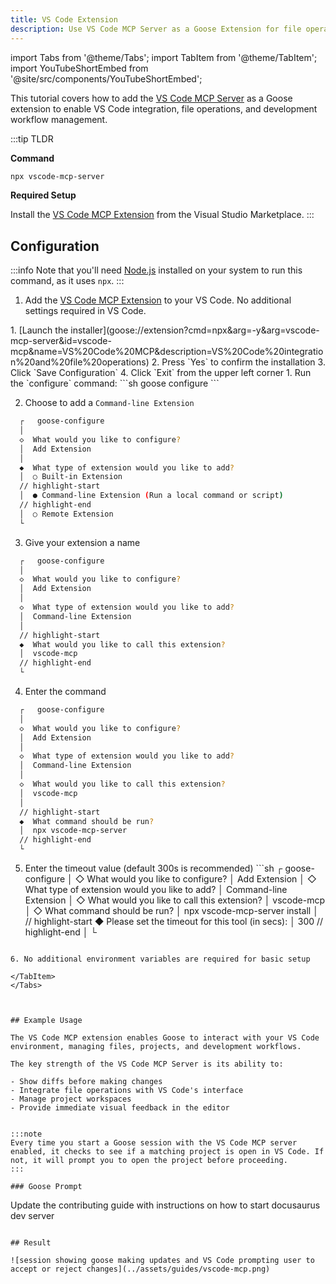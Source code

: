 ```yaml
---
title: VS Code Extension
description: Use VS Code MCP Server as a Goose Extension for file operations and VS Code integration
---
```


import Tabs from '@theme/Tabs';
import TabItem from '@theme/TabItem';
import YouTubeShortEmbed from '@site/src/components/YouTubeShortEmbed';

<YouTubeShortEmbed videoUrl="https://www.youtube.com/embed/gddEgvCLrgU" />


This tutorial covers how to add the [VS Code MCP Server](https://github.com/block/vscode-mcp) as a Goose extension to enable VS Code integration, file operations, and development workflow management.

:::tip TLDR

**Command**
```sh
npx vscode-mcp-server
```

**Required Setup**

Install the [VS Code MCP Extension](https://marketplace.visualstudio.com/items?itemName=block.vscode-mcp-extension) from the Visual Studio Marketplace.
:::

## Configuration

:::info
Note that you'll need [Node.js](https://nodejs.org/) installed on your system to run this command, as it uses `npx`.
:::

1. Add the [VS Code MCP Extension](https://marketplace.visualstudio.com/items?itemName=block.vscode-mcp-extension) to your VS Code. No additional settings required in VS Code.

<Tabs groupId="interface">
  <TabItem value="ui" label="Goose Desktop" default>
  1. [Launch the installer](goose://extension?cmd=npx&arg=-y&arg=vscode-mcp-server&id=vscode-mcp&name=VS%20Code%20MCP&description=VS%20Code%20integration%20and%20file%20operations)
  2. Press `Yes` to confirm the installation
  3. Click `Save Configuration`
  4. Click `Exit` from the upper left corner
  </TabItem>
  <TabItem value="cli" label="Goose CLI">
  1. Run the `configure` command:
  ```sh
  goose configure
  ```

  2. Choose to add a `Command-line Extension`
  ```sh
    ┌   goose-configure 
    │
    ◇  What would you like to configure?
    │  Add Extension 
    │
    ◆  What type of extension would you like to add?
    │  ○ Built-in Extension 
    // highlight-start    
    │  ● Command-line Extension (Run a local command or script)
    // highlight-end    
    │  ○ Remote Extension 
    └ 
  ```

  3. Give your extension a name
  ```sh
    ┌   goose-configure 
    │
    ◇  What would you like to configure?
    │  Add Extension 
    │
    ◇  What type of extension would you like to add?
    │  Command-line Extension 
    │
    // highlight-start
    ◆  What would you like to call this extension?
    │  vscode-mcp
    // highlight-end
    └ 
  ```

  4. Enter the command
  ```sh
    ┌   goose-configure 
    │
    ◇  What would you like to configure?
    │  Add Extension 
    │
    ◇  What type of extension would you like to add?
    │  Command-line Extension 
    │
    ◇  What would you like to call this extension?
    │  vscode-mcp
    │
    // highlight-start
    ◆  What command should be run?
    │  npx vscode-mcp-server
    // highlight-end
    └ 
  ```  

  5. Enter the timeout value (default 300s is recommended)
    ```sh
    ┌   goose-configure 
    │
    ◇  What would you like to configure?
    │  Add Extension 
    │
    ◇  What type of extension would you like to add?
    │  Command-line Extension 
    │
    ◇  What would you like to call this extension?
    │  vscode-mcp
    │
    ◇  What command should be run?
    │  npx vscode-mcp-server install
    │
    // highlight-start
    ◆  Please set the timeout for this tool (in secs):
    │  300
    // highlight-end
    │
    └ 
  ``` 
  
  6. No additional environment variables are required for basic setup
  
  </TabItem>
</Tabs>



## Example Usage

The VS Code MCP extension enables Goose to interact with your VS Code environment, managing files, projects, and development workflows. 

The key strength of the VS Code MCP Server is its ability to:

- Show diffs before making changes
- Integrate file operations with VS Code's interface
- Manage project workspaces
- Provide immediate visual feedback in the editor


:::note
Every time you start a Goose session with the VS Code MCP server enabled, it checks to see if a matching project is open in VS Code. If not, it will prompt you to open the project before proceeding.
:::

### Goose Prompt

```
Update the contributing guide with instructions on how to start docusaurus dev server
```

## Result

![session showing goose making updates and VS Code prompting user to accept or reject changes](../assets/guides/vscode-mcp.png)

